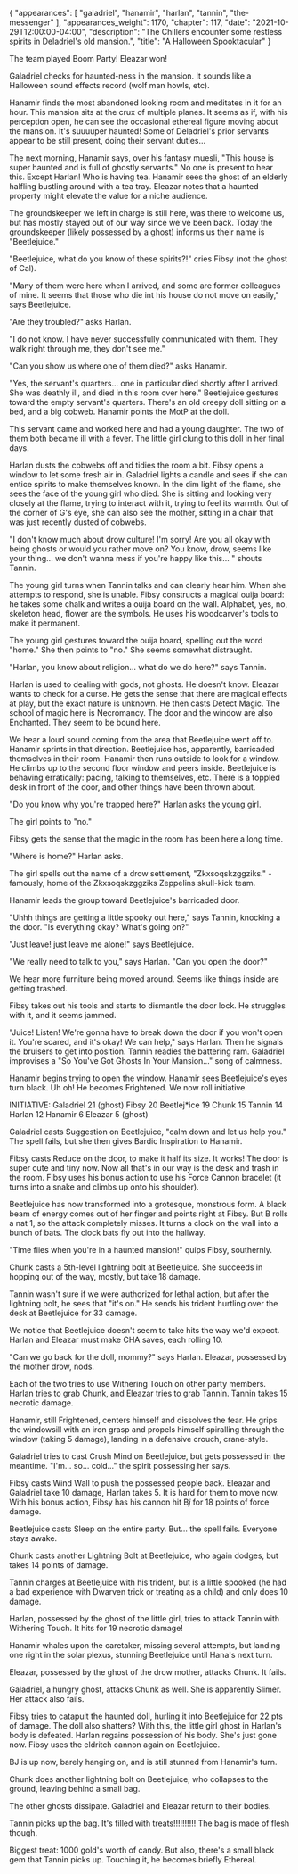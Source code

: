 {
    "appearances": [
        "galadriel",
        "hanamir",
        "harlan",
        "tannin",
        "the-messenger"
    ],
    "appearances_weight": 1170,
    "chapter": 117,
    "date": "2021-10-29T12:00:00-04:00",
    "description": "The Chillers encounter some restless spirits in Deladriel's old mansion.",
    "title": "A Halloween Spooktacular"
}

The team played Boom Party! Eleazar won!

Galadriel checks for haunted-ness in the mansion. It sounds like a Halloween sound effects record (wolf man howls, etc).

Hanamir finds the most abandoned looking room and meditates in it for an hour. This mansion sits at the crux of multiple planes. It seems as if, with his perception open, he can see the occasional ethereal figure moving about the mansion. It's suuuuper haunted! Some of Deladriel's prior servants appear to be still present, doing their servant duties...

The next morning, Hanamir says, over his fantasy muesli, "This house is super haunted and is full of ghostly servants." No one is present to hear this. Except Harlan! Who is having tea. Hanamir sees the ghost of an elderly halfling bustling around with a tea tray. Eleazar notes that a haunted property might elevate the value for a niche audience.

The groundskeeper we left in charge is still here, was there to welcome us, but has mostly stayed out of our way since we've been back. Today the groundskeeper (likely possessed by a ghost) informs us their name is "Beetlejuice."

"Beetlejuice, what do you know of these spirits?!" cries Fibsy (not the ghost of Cal).

"Many of them were here when I arrived, and some are former colleagues of mine. It seems that those who die int his house do not move on easily," says Beetlejuice.

"Are they troubled?" asks Harlan.

"I do not know. I have never successfully communicated with them. They walk right through me, they don't see me."

"Can you show us where one of them died?" asks Hanamir.

"Yes, the servant's quarters... one in particular died shortly after I arrived. She was deathly ill, and died in this room over here." Beetlejuice gestures toward the empty servant's quarters. There's an old creepy doll sitting on a bed, and a big cobweb. Hanamir points the MotP at the doll.

This servant came and worked here and had a young daughter. The two of them both became ill with a fever. The little girl clung to this doll in her final days.

Harlan dusts the cobwebs off and tidies the room a bit. Fibsy opens a window to let some fresh air in. Galadriel lights a candle and sees if she can entice spirits to make themselves known. In the dim light of the flame, she sees the face of the young girl who died. She is sitting and looking very closely at the flame, trying to interact with it, trying to feel its warmth. Out of the corner of G's eye, she can also see the mother, sitting in a chair that was just recently dusted of cobwebs.

"I don't know much about drow culture! I'm sorry! Are you all okay with being ghosts or would you rather move on? You know, drow, seems like your thing... we don't wanna mess if you're happy like this... " shouts Tannin.

The young girl turns when Tannin talks and can clearly hear him. When she attempts to respond, she is unable. Fibsy constructs a magical ouija board: he takes some chalk and writes a ouija board on the wall. Alphabet, yes, no, skeleton head, flower are the symbols. He uses his woodcarver's tools to make it permanent.

The young girl gestures toward the ouija board, spelling out the word "home." She then points to "no." She seems somewhat distraught.

"Harlan, you know about religion... what do we do here?" says Tannin.

Harlan is used to dealing with gods, not ghosts. He doesn't know. Eleazar wants to check for a curse. He gets the sense that there are magical effects at play, but the exact nature is unknown. He then casts Detect Magic. The school of magic here is Necromancy. The door and the window are also Enchanted. They seem to be bound here.

We hear a loud sound coming from the area that Beetlejuice went off to. Hanamir sprints in that direction. Beetlejuice has, apparently, barricaded themselves in their room. Hanamir then runs outside to look for a window. He climbs up to the second floor window and peers inside. Beetlejuice is behaving erratically: pacing, talking to themselves, etc. There is a toppled desk in front of the door, and other things have been thrown about.

"Do you know why you're trapped here?" Harlan asks the young girl.

The girl points to "no."

Fibsy gets the sense that the magic in the room has been here a long time.

"Where is home?" Harlan asks.

The girl spells out the name of a drow settlement, "Zkxsoqskzggziks." - famously, home of the Zkxsoqskzggziks Zeppelins skull-kick team.

Hanamir leads the group toward Beetlejuice's barricaded door.

"Uhhh things are getting a little spooky out here," says Tannin, knocking a the door. "Is everything okay? What's going on?"

"Just leave! just leave me alone!" says Beetlejuice.

"We really need to talk to you," says Harlan. "Can you open the door?"

We hear more furniture being moved around. Seems like things inside are getting trashed.

Fibsy takes out his tools and starts to dismantle the door lock. He struggles with it, and it seems jammed.

"Juice! Listen! We're gonna have to break down the door if you won't open it. You're scared, and it's okay! We can help," says Harlan. Then he signals the bruisers to get into position. Tannin readies the battering ram. Galadriel improvises a "So You've Got Ghosts In Your Mansion..." song of calmness.

Hanamir begins trying to open the window. Hanamir sees Beetlejuice's eyes turn black. Uh oh! He becomes Frightened. We now roll initiative.

INITIATIVE:
Galadriel 21 (ghost)
Fibsy 20
Beetlej*ice 19
Chunk 15
Tannin 14
Harlan 12
Hanamir 6
Eleazar 5 (ghost)

Galadriel casts Suggestion on Beetlejuice, "calm down and let us help you." The spell fails, but she then gives Bardic Inspiration to Hanamir.

Fibsy casts Reduce on the door, to make it half its size. It works! The door is super cute and tiny now. Now all that's in our way is the desk and trash in the room. Fibsy uses his bonus action to use his Force Cannon bracelet (it turns into a snake and climbs up onto his shoulder).

Beetlejuice has now transformed into a grotesque, monstrous form. A black beam of energy comes out of her finger and points right at Fibsy. But B rolls a nat 1, so the attack completely misses. It turns a clock on the wall into a bunch of bats. The clock bats fly out into the hallway.

"Time flies when you're in a haunted mansion!" quips Fibsy, southernly.

Chunk casts a 5th-level lightning bolt at Beetlejuice. She succeeds in hopping out of the way, mostly, but take 18 damage.

Tannin wasn't sure if we were authorized for lethal action, but after the lightning bolt, he sees that "it's on." He sends his trident hurtling over the desk at Beetlejuice for 33 damage.

We notice that Beetlejuice doesn't seem to take hits the way we'd expect. Harlan and Eleazar must make CHA saves, each rolling 10.

"Can we go back for the doll, mommy?" says Harlan. Eleazar, possessed by the mother drow, nods.

Each of the two tries to use Withering Touch on other party members. Harlan tries to grab Chunk, and Eleazar tries to grab Tannin. Tannin takes 15 necrotic damage.

Hanamir, still Frightened, centers himself and dissolves the fear. He grips the windowsill with an iron grasp and propels himself spiralling through the window (taking 5 damage), landing in a defensive crouch, crane-style.

Galadriel tries to cast Crush Mind on Beetlejuice, but gets possessed in the meantime. "I'm... so... cold..." the spirit possessing her says.

Fibsy casts Wind Wall to push the possessed people back. Eleazar and Galadriel take 10 damage, Harlan takes 5. It is hard for them to move now. With his bonus action, Fibsy has his cannon hit B*j* for 18 points of force damage.

Beetlejuice casts Sleep on the entire party. But... the spell fails. Everyone stays awake.

Chunk casts another Lightning Bolt at Beetlejuice, who again dodges, but takes 14 points of damage.

Tannin charges at Beetlejuice with his trident, but is a little spooked (he had a bad experience with Dwarven trick or treating as a child) and only does 10 damage.

Harlan, possessed by the ghost of the little girl, tries to attack Tannin with Withering Touch. It hits for 19 necrotic damage!

Hanamir whales upon the caretaker, missing several attempts, but landing one right in the solar plexus, stunning Beetlejuice until Hana's next turn.

Eleazar, possessed by the ghost of the drow mother, attacks Chunk. It fails.

Galadriel, a hungry ghost, attacks Chunk as well. She is apparently Slimer. Her attack also fails.

Fibsy tries to catapult the haunted doll, hurling it into Beetlejuice for 22 pts of damage. The doll also shatters? With this, the little girl ghost in Harlan's body is defeated. Harlan regains possession of his body. She's just gone now. Fibsy uses the eldritch cannon again on Beetlejuice.

BJ is up now, barely hanging on, and is still stunned from Hanamir's turn.

Chunk does another lightning bolt on Beetlejuice, who collapses to the ground, leaving behind a small bag.

The other ghosts dissipate. Galadriel and Eleazar return to their bodies.

Tannin picks up the bag. It's filled with treats!!!!!!!!!! The bag is made of flesh though.

Biggest treat: 1000 gold's worth of candy. But also, there's a small black gem that Tannin picks up. Touching it, he becomes briefly Ethereal.